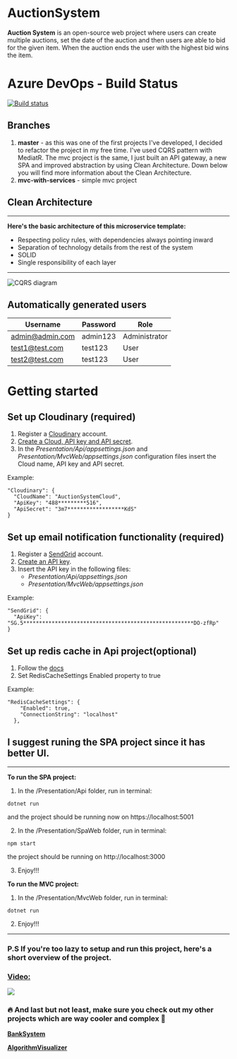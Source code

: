 # AuctionSystem
**Auction System** is an open-source web project where users can create multiple auctions, set the date of the auction and then users are able to bid for the given item. When the auction ends the user with the highest bid wins the item.

# Azure DevOps - Build Status
[![Build status](https://dev.azure.com/melikpehlivanov/AuctionSystem/_apis/build/status/AuctionSystem-ASP.NET%20Core-CI)](https://dev.azure.com/melikpehlivanov/AuctionSystem/_build/latest?definitionId=-1)

## Branches
1. **master** - as this was one of the first projects I've developed, I decided to refactor the project in my free time. I've used CQRS pattern with MediatR. The mvc project is the same, I just built an API gateway, a new SPA and improved abstraction by using Clean Architecture. Down below you will find more information about the Clean Architecture.
2. **mvc-with-services** - simple mvc project

## Clean Architecture

***

**Here's the basic architecture of this microservice template:**
* Respecting policy rules, with dependencies always pointing inward
* Separation of technology details from the rest of the system
* SOLID
* Single responsibility of each layer
    
***

![CQRS diagram](https://user-images.githubusercontent.com/28671510/85227195-957af480-b3e4-11ea-9898-8dfa42c84117.png)

## Automatically generated users
| Username        	| Password 	| Role          	|
|-----------------	|----------	|---------------	|
| admin@admin.com 	| admin123 	| Administrator 	|
| test1@test.com  	| test123  	| User          	|
| test2@test.com  	| test123  	| User          	|

# Getting started
## Set up Cloudinary (required)
1. Register a [Cloudinary](https://cloudinary.com/) account.
2. [Create a Cloud, API key and API secret](https://cloudinary.com/documentation/solution_overview#account_and_api_setup).
2. In the 
*Presentation/Api/appsettings.json* and 
*Presentation/MvcWeb/appsettings.json* 
configuration files insert the Cloud name, API key and API secret.

Example:
```
"Cloudinary": {
  "CloudName": "AuctionSystemCloud",
  "ApiKey": "488*********516",
  "ApiSecret": "3m7******************KdS"
}
```

## Set up email notification functionality (required)
1. Register a [SendGrid](https://sendgrid.com/) account.
2. [Create an API key](https://sendgrid.com/docs/ui/account-and-settings/api-keys/#creating-an-api-key).
3. Insert the API key in the following files:
    * *Presentation/Api/appsettings.json*
    * *Presentation/MvcWeb/appsettings.json*

Example:
```
"SendGrid": {
  "ApiKey": "SG.5******************************************************DO-zfRp"
}
```

## Set up redis cache in Api project(optional)
1. Follow the [docs](https://redis.io/topics/quickstart)
2. Set RedisCacheSettings Enabled property to true

Example:
```
"RedisCacheSettings": {
    "Enabled": true,
    "ConnectionString": "localhost"
  },
```

## I suggest runing the SPA project since it has better UI.
***

**To run the SPA project:**
1. In the /Presentation/Api folder, run in terminal:
```
dotnet run
```
and the project should be running now on https://localhost:5001

2. In the /Presentation/SpaWeb folder, run in terminal:
```
npm start
```
the project should be running on http://localhost:3000

3. Enjoy!!!

**To run the MVC project:**
1. In the /Presentation/MvcWeb folder, run in terminal:
```
dotnet run
```
2. Enjoy!!!
***

### P.S If you're too lazy to setup and run this project, here's a short overview of the project.
### [Video:](https://youtu.be/5Zn2BC5QS10)
[![](https://img.youtube.com/vi/5Zn2BC5QS10/hqdefault.jpg)](https://youtu.be/5Zn2BC5QS10)

### 🔥 And last but not least, make sure you check out my other projects which are way cooler and complex 🙂
**[BankSystem](https://github.com/banksystembg/BankSystem)**

**[AlgorithmVisualizer](https://github.com/melikpehlivanov/AlgorithmVisualizer)**
